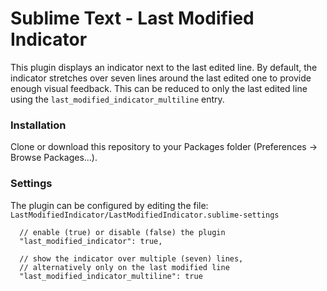 # Sublime Text - Last Modified Indicator

This plugin displays an indicator next to the last edited line.
By default, the indicator stretches over seven lines around the last edited one to provide enough visual feedback. This can be reduced to only the last edited line using the `last_modified_indicator_multiline` entry.


### Installation

Clone or download this repository to your Packages folder (Preferences -> Browse Packages...).


### Settings

The plugin can be configured by editing the file: `LastModifiedIndicator/LastModifiedIndicator.sublime-settings`

      // enable (true) or disable (false) the plugin
      "last_modified_indicator": true,

      // show the indicator over multiple (seven) lines,
      // alternatively only on the last modified line
      "last_modified_indicator_multiline": true

